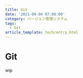 ```yaml
---
title: Git
date: '2021-09-04 07:00:00'
category: バージョン管理システム
tags:
  - Git
article_template: tech/entry.html
---
```

# Git

wip
